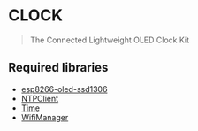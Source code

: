 # CLOCK
> The Connected Lightweight OLED Clock Kit

## Required libraries
- [esp8266-oled-ssd1306](https://github.com/ThingPulse/esp8266-oled-ssd1306)
- [NTPClient](https://github.com/arduino-libraries/NTPClient/)
- [Time](https://github.com/PaulStoffregen/Time)
- [WifiManager](https://github.com/tzapu/WiFiManager)
